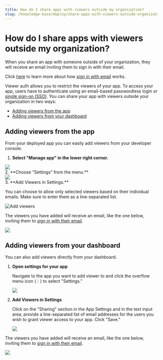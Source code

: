```yaml
---
title: How do I share apps with viewers outside my organization?
slug: /knowledge-base/deploy/share-apps-with-viewers-outside-organization
---
```


# How do I share apps with viewers outside my organization?

When you share an app with someone outside of your organization, they will receive an email inviting them to sign in with their email.

<Tip>

Click [here](/streamlit-community-cloud/get-started#sign-in-with-email) to learn more about how [sign in with email](/streamlit-community-cloud/get-started#sign-in-with-email) works.

</Tip>

Viewer auth allows you to restrict the viewers of your app. To access your app, users have to authenticate using an email-based passwordless login or [single sign-on (SSO)](/streamlit-community-cloud/get-started/share-your-app/configuring-single-on-sso). You can share your app with viewers outside your organization in two ways:

- [Adding viewers from the app](#adding-viewers-from-the-app)
- [Adding viewers from your dashboard](#adding-viewers-from-your-dashboard)

## Adding viewers from the app

From your deployed app you can easily add viewers from your developer console.

1. **Select "Manage app" in the lower right corner.**
<div style={{ maxWidth: '45%', marginBottom: '-3em', marginLeft: '10em' }}>
    <Image src="/images/streamlit-community-cloud/manage-app.png" />
</div>
2. **Choose "Settings" from the menu.**
<div style={{ maxWidth: '45%', marginBottom: '-3em', marginLeft: '10em' }}>
    <Image src="/images/streamlit-community-cloud/settings-menu.png" />
</div>
3. **Add Viewers in Settings.**

   You can choose to allow only selected viewers based on their individual emails. Make sure to enter them as a line-separated list.

   ![Add viewers](/images/streamlit-community-cloud/add-viewers.png)

The viewers you have added will receive an email, like the one below, inviting them to [sign in with their email](/streamlit-community-cloud/get-started#sign-in-with-email).

<Image src="/images/streamlit-community-cloud/app-invite-notification.png" />

## Adding viewers from your dashboard

You can also add viewers directly from your dashboard.

1. **Open settings for your app**

   Navigate to the app you want to add viewer to and click the overflow menu icon (⋮) to select "Settings."

   <div style={{ maxWidth: '75%', marginBottom: '-3em', marginLeft: '5em' }}>
       <Image src="/images/streamlit-community-cloud/edit-secrets.png" />
   </div>

2. **Add Viewers in Settings**

   Click on the "Sharing" section in the App Settings and in the text input area, provide a line-separated list of email addresses for the users you wish to grant viewer access to your app. Click "Save."

   <div style={{ maxWidth: '75%', marginBottom: '-3em', marginLeft: '5em' }}>
       <Image src="/images/streamlit-community-cloud/add-viewers.png" />
   </div>

The viewers you have added will receive an email, like the one below, inviting them to [sign in with their email](/streamlit-community-cloud/get-started#sign-in-with-email).

<Image src="/images/streamlit-community-cloud/app-invite-notification.png" />
